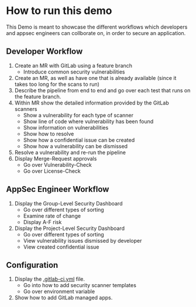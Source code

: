 # How to run this demo

This Demo is meant to showcase the different workflows which developers and appsec
engineers can collborate on, in order to secure an application.

## Developer Workflow

1. Create an MR with GitLab using a feature branch
    - Introduce common security vulnerabilities
1. Create an MR, as well as have one that is already available (since it takes too long for the scans to run)
1. Describe the pipeline from end to end and go over each test that runs on the feature branch.
1. Within MR show the detailed information provided by the GitLab scanners
    - Show a vulnerability for each type of scanner
    - Show line of code where vulnerability has been found
    - Show information on vulnerabilities
    - Show how to resolve
    - Show how a confidential issue can be created
    - Show how a vulnerability can be dismissed
1. Resolve a vulnerability and re-run the pipeline
1. Display Merge-Request approvals
    - Go over Vulnerability-Check
    - Go over License-Check

## AppSec Engineer Workflow

1. Display the Group-Level Security Dashboard
    - Go over different types of sorting
    - Examine rate of change
    - Display A-F risk
1. Display the Project-Level Security Dashboard
    - Go over different types of sorting
    - View vulnerability issues dismissed by developer
    - View created confidential issue

## Configuration

1. Display the [.gitlab-ci.yml](../.gitlab-ci.yml) file.
    - Go into how to add security scanner templates
    - Go over environment variable
1. Show how to add GitLab managed apps.

